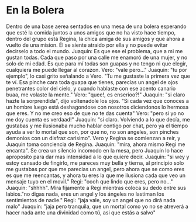 # En la Bolera
Dentro de una base aerea sentados en una mesa de una bolera esperando que esté la comida juntos a unos amigos que  no ha visto hace tiempo, dentro del grupo está Regina, la chica amiga de sus amigos y que ahora a vuelto de una mision. Él se siente atraido por ella y no puede evitar decirselo a todo el mundo.
Juaquin: Es que ese el problema, que a mi me gustan todas. Cada que paso por una calle me enamoró de una mujer, y no solo de mi edad. Es que para mí todas son guapas y no tengo ni que elegir, cualquiera me puede llegar al corazon.
Vero: "vale pero..."
Juaquin: "tu por ejemplo", lo casi grito señalando a Vero. "Tu me gustaste la primera vez que te ví. Esa pinche cara toda guapa que tienes, parecías un angel de ojos penetrantes color del cielo, y cuando hablaste con ese acento canario buaa, me volaste la mente."
Vero: "quee!, es enserioo?!"
Juaquin: "si claro hazte la sorprendida", dijo voltenadole los ojos. "Si cada vez que conoces a un hombre luego está deshagondose con nosotros diciendonos lo hermosa que eres. Y no me creo eso de que no te das cuenta"
Vero: "pero si yo no me doy cuenta es verdaad!"
Juaquin: "si claro. Volviendo a lo que decía, me gustabas y me ilusionaba mucho hablar contigo por chat, pero ya el tiempo ayuda a ver lo mortal que son, por que no, no son angeles, son pinches demonios con un disfraz carisimo".
Vero y Regina se comienzan a reir, y Juaquin toma conciencia de Regina.
Juaquin: "mira, ahora mismo Regi me encanta".
Se crea un silencio incomodo en la mesa, pero Juaquin lo hace aproposito para dar mas intensidad a lo que quiere decir.
Juaquin: "si wey y estoy cansado de fingirlo, me pareces muy bella y tierna, al principio solo me gustabas por que me parecias un angel, pero ahora que se como eres es que me reencantas, y ahora tu eres la que me ilusiona cada que veo un mensaje tuyo en el movil."
Regi: "oooh que lindo que eres, pero no..."
Juaquin: "shhhh". Mira fijamente a Regi mientras coloca su dedo entre sus labios."no digas nada, eres un angel y los ángeles no lastiman los sentimientos de nadie."
Regi: "jaja vale, soy un angel que no dirá nada malo"
Juaquin: "jaja pero tranquila, que un mortal como yo no se atreverá a hacer nada ante una divinidad como tú, asi que estás a salvo"


